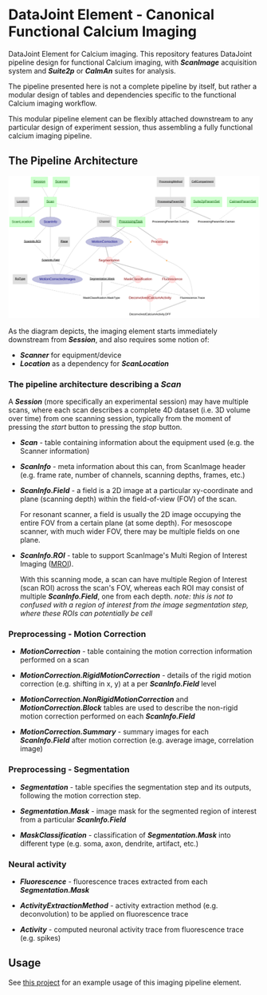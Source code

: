 # DataJoint Element - Canonical Functional Calcium Imaging
DataJoint Element for Calcium imaging.
This repository features DataJoint pipeline design for functional Calcium imaging, 
with ***ScanImage*** acquisition system and ***Suite2p*** or ***CaImAn*** suites for analysis. 

The pipeline presented here is not a complete pipeline by itself, but rather a modular 
design of tables and dependencies specific to the functional Calcium imaging workflow. 

This modular pipeline element can be flexibly attached downstream 
to any particular design of experiment session, thus assembling a fully functional 
calcium imaging pipeline.

## The Pipeline Architecture

![imaging pipeline diagram](images/attached_imaging_erd.svg)

As the diagram depicts, the imaging element starts immediately downstream from ***Session***, 
and also requires some notion of:
+ ***Scanner*** for equipment/device
+ ***Location*** as a dependency for ***ScanLocation***

### The pipeline architecture describing a ***Scan***
A ***Session*** (more specifically an experimental session) may have multiple scans, 
where each scan describes a complete 4D dataset (i.e. 3D volume over time) from one scanning session, 
typically from the moment of pressing the *start* button to pressing the *stop* button.

+ ***Scan*** - table containing information about the equipment used (e.g. the Scanner information)
+ ***ScanInfo*** - meta information about this can, from ScanImage header (e.g. frame rate, number of channels, scanning depths, frames, etc.)

+ ***ScanInfo.Field*** - a field is a 2D image at a particular xy-coordinate and plane (scanning depth) within the field-of-view (FOV) of the scan.

    For resonant scanner, a field is usually the 2D image occupying the entire FOV from a certain plane (at some depth).
For mesoscope scanner, with much wider FOV, there may be multiple fields on one plane. 

* ***ScanInfo.ROI*** - table to support ScanImage's Multi Region of Interest Imaging ([MROI](http://scanimage.vidriotechnologies.com/display/SI2015/Multiple+Region+of+Interest+%28MROI%29+Imaging)).

    With this scanning mode, a scan can have multiple Region of Interest (scan ROI) across the scan's FOV, 
whereas each ROI may consist of multiple ***ScanInfo.Field***, one from each depth.
*note: this is not to confused with a region of interest from the image segmentation step, where these ROIs can potentially be cell*

### Preprocessing - Motion Correction

+ ***MotionCorrection*** - table containing the motion correction information performed on a scan

+ ***MotionCorrection.RigidMotionCorrection*** - details of the rigid motion correction (e.g. shifting in x, y) at a per ***ScanInfo.Field*** level

+ ***MotionCorrection.NonRigidMotionCorrection*** and ***MotionCorrection.Block*** tables are used to describe the non-rigid motion correction performed on each ***ScanInfo.Field***

+ ***MotionCorrection.Summary*** - summary images for each ***ScanInfo.Field*** after motion correction (e.g. average image, correlation image)
    
### Preprocessing - Segmentation

+ ***Segmentation*** - table specifies the segmentation step and its outputs, following the motion correction step.
 
+ ***Segmentation.Mask*** - image mask for the segmented region of interest from a particular ***ScanInfo.Field***

+ ***MaskClassification*** - classification of ***Segmentation.Mask*** into different type (e.g. soma, axon, dendrite, artifact, etc.)

### Neural activity 

+ ***Fluorescence*** - fluorescence traces extracted from each ***Segmentation.Mask***

+ ***ActivityExtractionMethod*** - activity extraction method (e.g. deconvolution) to be applied on fluorescence trace

+ ***Activity*** - computed neuronal activity trace from fluorescence trace (e.g. spikes)

## Usage

See [this project](https://github.com/vathes/canonical-full-imaging-pipeline) for an example usage of this imaging pipeline element.
